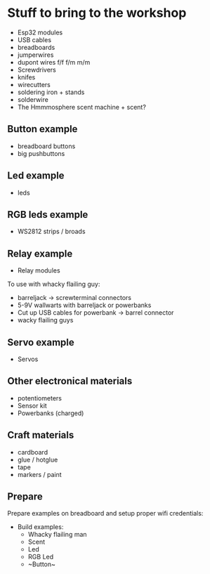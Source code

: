# Stuff to bring to the workshop
- Esp32 modules
- USB cables
- breadboards
- jumperwires
- dupont wires f/f f/m m/m
- Screwdrivers
- knifes
- wirecutters
- soldering iron + stands
- solderwire
- The Hmmmosphere scent machine + scent?

## Button example
- breadboard buttons
- big pushbuttons

## Led example
- leds

## RGB leds example
- WS2812 strips / broads

## Relay example
- Relay modules

To use with whacky flailing guy:
- barreljack -> screwterminal connectors
- 5-9V wallwarts with barreljack or powerbanks
- Cut up USB cables for powerbank -> barrel connector
- wacky flailing guys

## Servo example
- Servos

## Other electronical materials
- potentiometers
- Sensor kit
- Powerbanks (charged)

## Craft materials
- cardboard
- glue / hotglue
- tape
- markers / paint

## Prepare
Prepare examples on breadboard and setup proper wifi credentials:

- Build examples:
  - Whacky flailing man
  - Scent
  - Led
  - RGB Led
  - ~Button~
